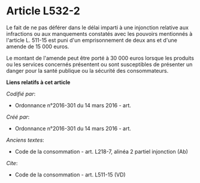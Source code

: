 # Article L532-2

Le fait de ne pas déférer dans le délai imparti à une injonction relative aux infractions ou aux manquements constatés avec
les pouvoirs mentionnés à l'article L. 511-15 est puni d'un emprisonnement de deux ans et d'une amende de 15 000 euros. 

Le montant de l'amende peut être porté à 30 000 euros lorsque les produits ou les services concernés présentent ou sont
susceptibles de présenter un danger pour la santé publique ou la sécurité des consommateurs.

**Liens relatifs à cet article**

_Codifié par_:

  - Ordonnance n°2016-301 du 14 mars 2016 - art.

_Créé par_:

  - Ordonnance n°2016-301 du 14 mars 2016 - art.

_Anciens textes_:

  - Code de la consommation - art. L218-7, alinéa 2 partiel injonction (Ab)

_Cite_:

  - Code de la consommation - art. L511-15 (VD)
